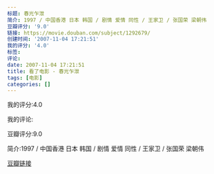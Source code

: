 ```yaml
---
标题: 春光乍泄
简介: 1997 / 中国香港 日本 韩国 / 剧情 爱情 同性 / 王家卫 / 张国荣 梁朝伟
豆瓣评分: '9.0'
链接: https://movie.douban.com/subject/1292679/
创建时间: '2007-11-04 17:21:51'
我的评分: '4.0'
标签:
评论:
date: 2007-11-04 17:21:51
title: 看了电影 - 春光乍泄
tags: [电影]
categories: []
---
```


我的评分:4.0

我的评论:

豆瓣评分:9.0

简介:1997 / 中国香港 日本 韩国 / 剧情 爱情 同性 / 王家卫 / 张国荣 梁朝伟

[豆瓣链接](https://movie.douban.com/subject/1292679/)

